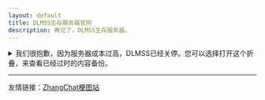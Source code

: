 ```yaml
---
layout: default
title: DLMSS生存服务器官网
description: 再见了，DLMSS生存服务器。
---
```

<details><summary>我们很抱歉，因为服务器成本过高，DLMSS已经关停。您可以选择打开这个折叠，来查看已经过时的内容备份。</summary>
<p>

### [评论](https://github.com/lightworld689/lightworld689.github.io/discussions/categories/dlmss%E7%94%9F%E5%AD%98%E6%9C%8D%E5%8A%A1%E5%99%A8)

![](https://img.shields.io/github/stars/lightworld689/lightworld689.github.io.svg)

***

关于DLMSS

欢迎来到我们的自由生存服务器，这里是一个没有规则和限制的世界，只有无尽的可能性。我们的服务器非常适合那些喜欢养老和开荒的玩家。在这里，你可以建造自己的城堡，开垦新地，探索世界的各个角落。没有人会限制你的想象力和创造力。你可以在这里挖掘各种各样的矿石，制造自己的工具和武器。你可以在这里种植蔬菜和水果，养殖动物，建立自己的农场。你可以在这里冒险，发现各种各样的怪物和宝藏。我们的服务器拥有一个友好的社区，欢迎所有玩家加入。你可以在这里找到新的朋友，一起冒险，一起建造，我们也鼓励玩家之间的互助和合作。如果你正在寻找一个自由的生存环境，那么我们的服务器正是你要找的地方。来吧，加入我们，一起开创属于自己的冒险之旅。 

温馨提示：服务器禁止除矿透外任何挂，否则你可能会被BAN！    

服务器版本：1.12.2 

服务器地址：play.lr689.ml 

服务器备用地址：lr689.ml:25565 

应急地址：101.43.60.183:25565    

（此处地址不是网站，是MC链接地址）

欢迎光临！

我们的官方QQ群：264190806

</p>
</details>

***

友情链接：[ZhangChat梗图站](https://lightworld689.github.io/zhangchat)
